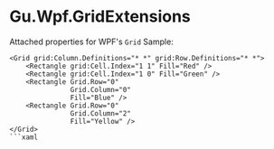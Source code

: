 # Gu.Wpf.GridExtensions

Attached properties for WPF's `Grid`
Sample:

```xaml
<Grid grid:Column.Definitions="* *" grid:Row.Definitions="* *">
    <Rectangle grid:Cell.Index="1 1" Fill="Red" />
    <Rectangle grid:Cell.Index="1 0" Fill="Green" />
    <Rectangle Grid.Row="0"
               Grid.Column="0"
               Fill="Blue" />
    <Rectangle Grid.Row="0"
               Grid.Column="2"
               Fill="Yellow" />
</Grid>
```xaml
